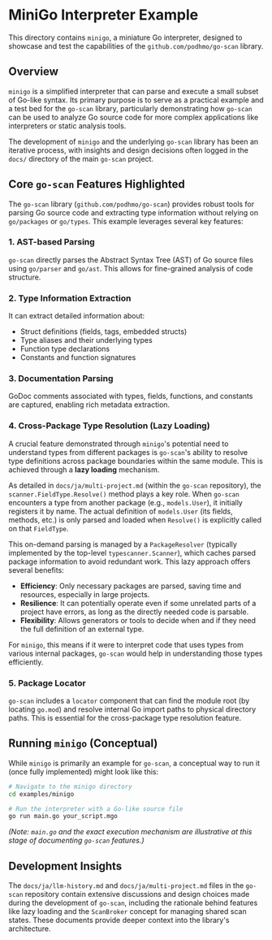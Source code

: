 # MiniGo Interpreter Example

This directory contains `minigo`, a miniature Go interpreter, designed to showcase and test the capabilities of the `github.com/podhmo/go-scan` library.

## Overview

`minigo` is a simplified interpreter that can parse and execute a small subset of Go-like syntax. Its primary purpose is to serve as a practical example and a test bed for the `go-scan` library, particularly demonstrating how `go-scan` can be used to analyze Go source code for more complex applications like interpreters or static analysis tools.

The development of `minigo` and the underlying `go-scan` library has been an iterative process, with insights and design decisions often logged in the `docs/` directory of the main `go-scan` project.

## Core `go-scan` Features Highlighted

The `go-scan` library (`github.com/podhmo/go-scan`) provides robust tools for parsing Go source code and extracting type information without relying on `go/packages` or `go/types`. This example leverages several key features:

### 1. AST-based Parsing

`go-scan` directly parses the Abstract Syntax Tree (AST) of Go source files using `go/parser` and `go/ast`. This allows for fine-grained analysis of code structure.

### 2. Type Information Extraction

It can extract detailed information about:
- Struct definitions (fields, tags, embedded structs)
- Type aliases and their underlying types
- Function type declarations
- Constants and function signatures

### 3. Documentation Parsing

GoDoc comments associated with types, fields, functions, and constants are captured, enabling rich metadata extraction.

### 4. Cross-Package Type Resolution (Lazy Loading)

A crucial feature demonstrated through `minigo`'s potential need to understand types from different packages is `go-scan`'s ability to resolve type definitions across package boundaries within the same module. This is achieved through a **lazy loading** mechanism.

As detailed in `docs/ja/multi-project.md` (within the `go-scan` repository), the `scanner.FieldType.Resolve()` method plays a key role. When `go-scan` encounters a type from another package (e.g., `models.User`), it initially registers it by name. The actual definition of `models.User` (its fields, methods, etc.) is only parsed and loaded when `Resolve()` is explicitly called on that `FieldType`.

This on-demand parsing is managed by a `PackageResolver` (typically implemented by the top-level `typescanner.Scanner`), which caches parsed package information to avoid redundant work. This lazy approach offers several benefits:

-   **Efficiency**: Only necessary packages are parsed, saving time and resources, especially in large projects.
-   **Resilience**: It can potentially operate even if some unrelated parts of a project have errors, as long as the directly needed code is parsable.
-   **Flexibility**: Allows generators or tools to decide when and if they need the full definition of an external type.

For `minigo`, this means if it were to interpret code that uses types from various internal packages, `go-scan` would help in understanding those types efficiently.

### 5. Package Locator

`go-scan` includes a `locator` component that can find the module root (by locating `go.mod`) and resolve internal Go import paths to physical directory paths. This is essential for the cross-package type resolution feature.

## Running `minigo` (Conceptual)

While `minigo` is primarily an example for `go-scan`, a conceptual way to run it (once fully implemented) might look like this:

```bash
# Navigate to the minigo directory
cd examples/minigo

# Run the interpreter with a Go-like source file
go run main.go your_script.mgo
```
*(Note: `main.go` and the exact execution mechanism are illustrative at this stage of documenting `go-scan` features.)*

## Development Insights

The `docs/ja/llm-history.md` and `docs/ja/multi-project.md` files in the `go-scan` repository contain extensive discussions and design choices made during the development of `go-scan`, including the rationale behind features like lazy loading and the `ScanBroker` concept for managing shared scan states. These documents provide deeper context into the library's architecture.
